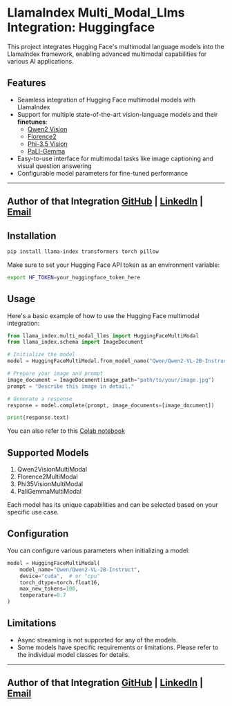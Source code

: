 # LlamaIndex Multi_Modal_Llms Integration: Huggingface

This project integrates Hugging Face's multimodal language models into the LlamaIndex framework, enabling advanced multimodal capabilities for various AI applications.

## Features

- Seamless integration of Hugging Face multimodal models with LlamaIndex
- Support for multiple state-of-the-art vision-language models and their **finetunes**:
  - [Qwen2 Vision](https://huggingface.co/collections/Qwen/qwen2-vl-66cee7455501d7126940800d)
  - [Florence2](https://huggingface.co/collections/microsoft/florence-6669f44df0d87d9c3bfb76de)
  - [Phi-3.5 Vision](https://huggingface.co/collections/microsoft/phi-3-6626e15e9585a200d2d761e3)
  - [PaLI-Gemma](https://huggingface.co/collections/google/paligemma-release-6643a9ffbf57de2ae0448dda)
- Easy-to-use interface for multimodal tasks like image captioning and visual question answering
- Configurable model parameters for fine-tuned performance

---
Author of that Integration [GitHub](https://github.com/g-hano) | [LinkedIn](https://www.linkedin.com/in/chanyalcin/) | [Email](mcihan.yalcin@outlook.com)
---

## Installation

```bash
pip install llama-index transformers torch pillow
```

Make sure to set your Hugging Face API token as an environment variable:

```bash
export HF_TOKEN=your_huggingface_token_here
```

## Usage

Here's a basic example of how to use the Hugging Face multimodal integration:

```python
from llama_index.multi_modal_llms import HuggingFaceMultiModal
from llama_index.schema import ImageDocument

# Initialize the model
model = HuggingFaceMultiModal.from_model_name("Qwen/Qwen2-VL-2B-Instruct")

# Prepare your image and prompt
image_document = ImageDocument(image_path="path/to/your/image.jpg")
prompt = "Describe this image in detail."

# Generate a response
response = model.complete(prompt, image_documents=[image_document])

print(response.text)
```
You can also refer to this [Colab notebook](examples\huggingface_multimodal.ipynb)

## Supported Models

1. Qwen2VisionMultiModal
2. Florence2MultiModal
3. Phi35VisionMultiModal
4. PaliGemmaMultiModal

Each model has its unique capabilities and can be selected based on your specific use case.

## Configuration

You can configure various parameters when initializing a model:

```python
model = HuggingFaceMultiModal(
    model_name="Qwen/Qwen2-VL-2B-Instruct",
    device="cuda",  # or "cpu"
    torch_dtype=torch.float16,
    max_new_tokens=100,
    temperature=0.7
)
```

## Limitations

- Async streaming is not supported for any of the models.
- Some models have specific requirements or limitations. Please refer to the individual model classes for details.

---
Author of that Integration [GitHub](https://github.com/g-hano) | [LinkedIn](https://www.linkedin.com/in/chanyalcin/) | [Email](mcihan.yalcin@outlook.com)
---
